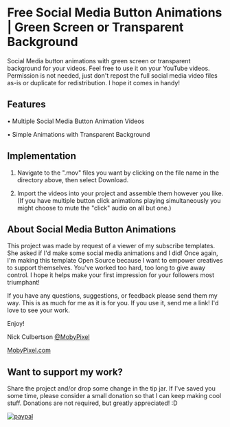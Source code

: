 # Free Social Media Button Animations | Green Screen or Transparent Background
Social Media button animations with green screen or transparent background for your videos. Feel free to use it on your YouTube videos. Permission is not needed, just don't repost the full social media video files as-is or duplicate for redistribution. I hope it comes in handy!


## Features

• Multiple Social Media Button Animation Videos

• Simple Animations with Transparent Background


## Implementation

1. Navigate to the ".mov" files you want by clicking on the file name in the directory above, then select Download.

2. Import the videos into your project and assemble them however you like. (If you have multiple button click animations playing simultaneously you might choose to mute the "click" audio on all but one.)

## About Social Media Button Animations

This project was made by request of a viewer of my subscribe templates. She asked if I'd make some social media animations and I did! Once again, I'm making this template Open Source because I want to empower creatives to support themselves. You've worked too hard, too long to give away control. I hope it helps make your first impression for your followers most triumphant! 


If you have any questions, suggestions, or feedback please send them my way. This is as much for me as it is for you. If you use it, send me a link! I'd love to see your work. 

Enjoy!

Nick Culbertson [@MobyPixel](https://twitter.com/MobyPixel)

[MobyPixel.com](http://www.mobypixel.com)


## Want to support my work?

Share the project and/or drop some change in the tip jar. If I've saved you some time, please consider a small donation so that I can keep making cool stuff. Donations are not required, but greatly appreciated! :D

[![paypal](https://www.paypalobjects.com/en_US/i/btn/btn_donateCC_LG.gif)](https://www.paypal.com/cgi-bin/webscr?cmd=_s-xclick&hosted_button_id=HKHYVRMC53W7C)

